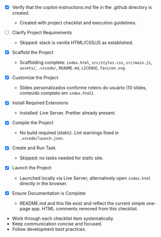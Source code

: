- [x] Verify that the copilot-instructions.md file in the .github directory is created.

  - Created with project checklist and execution guidelines.

- [ ] Clarify Project Requirements

  - Skipped: stack is vanilla HTML/CSS/JS as established.

- [x] Scaffold the Project

  - Scaffolding complete: `index.html`, `src/styles.css`, `src/main.js`, `assets/`, `.vscode/`, `README.md`, `LICENSE`, `favicon.svg`.

- [x] Customize the Project

  - Slides personalizados conforme roteiro do usuário (10 slides, conteúdo completo em `index.html`).

- [x] Install Required Extensions

  - Installed: Live Server. Prettier already present.

- [x] Compile the Project

  - No build required (static). Lint warnings fixed in `.vscode/launch.json`.

- [x] Create and Run Task

  - Skipped: no tasks needed for static site.

- [x] Launch the Project

  - Launched locally via Live Server; alternatively open `index.html` directly in the browser.

- [x] Ensure Documentation is Complete

  - README.md and this file exist and reflect the current simple one-page app. HTML comments removed from this checklist.

- Work through each checklist item systematically.
- Keep communication concise and focused.
- Follow development best practices.
